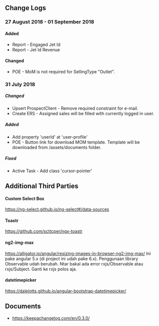 ## Change Logs

### 27 August 2018 - 01 September 2018
#### Added
- Report - Engaged Jet Id
- Report - Jet Id Revenue

#### Changed
- POE - MoM is not required for SellingType "Outlet".


### 31 July 2018
##### Changed
- Upsert ProspectClient - Remove required constraint for e-mail.
- Create ERS - Assigned sales will be filled with currently logged in user.

##### Added
- Add property 'userId' at 'user-profile'
- POE - Button link for download MOM template. Template will be downloaded from /assets/documents folder.

##### Fixed
- Active Task - Add class 'cursor-pointer'

## Additional Third Parties

#### Custom Select Box
https://ng-select.github.io/ng-select#/data-sources

#### Toastr
https://github.com/scttcper/ngx-toastr

#### ng2-img-max
https://alligator.io/angular/resizing-images-in-browser-ng2-img-max/
Ini pake angular 5.x (di project ini udah pake 6.x). Penggunaan library Observable udah berubah. Ntar bakal ada error rxjs/Observable atau rxjs/Subject. Ganti ke rxjs polos aja.

#### datetimepicker
https://dalelotts.github.io/angular-bootstrap-datetimepicker/


## Documents
- https://keepachangelog.com/en/0.3.0/